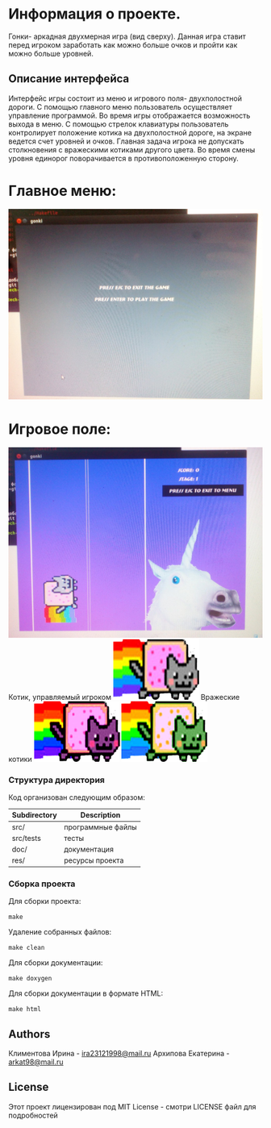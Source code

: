 # Информация о проекте.
Гонки- аркадная двухмерная игра (вид сверху). Данная игра ставит перед игроком заработать как можно больше очков и пройти как можно больше уровней.

## Описание интерфейса
Интерфейс игры состоит из меню и игрового поля- двухполостной дороги. С помощью главного меню пользователь осуществляет управление программой. Во время игры отображается возможность выхода в меню. С помощью стрелок клавиатуры пользователь контролирует положение котика на двухполостной дороге, на экране ведется счет уровней и очков. Главная задача игрока не допускать столкновения с вражескими котиками другого цвета. Во время смены уровня единорог поворачивается в противоположенную сторону.
# Главное меню:
![Image alt](https://github.com/KateArkhipova/polytech.cs.2017.spring_project/raw/master/doc/play_window.png)
# Игровое поле: 
![Image alt](https://github.com/KateArkhipova/polytech.cs.2017.spring_project/raw/master/doc/unicorn.png)
Котик, управляемый игроком ![Image alt](https://github.com/KateArkhipova/polytech.cs.2017.spring_project/raw/master/doc/cat.png)
Вражеские котики ![Image alt](https://github.com/KateArkhipova/polytech.cs.2017.spring_project/raw/master/doc/enemy_cat.png)
![Image alt](https://github.com/KateArkhipova/polytech.cs.2017.spring_project/raw/master/doc/enemy_cat2.png)
### Структура директория
Код организован следующим образом:

Subdirectory | Description
-------------|-------------------
src/         | программные файлы 
src/tests    | тесты
doc/         | документация 
res/         | ресурсы проекта

### Сборка проекта
Для сборки проекта:
````
make
````
Удаление собранных файлов:
````
make clean
````
Для сборки документации:
````
make doxygen
````
Для сборки документации в формате HTML:
````
make html
````
## Authors
Климентова Ирина - ira23121998@mail.ru
Архипова Екатерина - arkat98@mail.ru
## License

Этот проект лицензирован под MIT License - смотри LICENSE файл для подробностей
